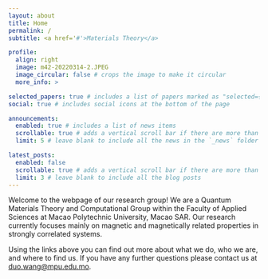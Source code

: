 ```yaml
---
layout: about
title: Home
permalink: /
subtitle: <a href='#'>Materials Theory</a>

profile:
  align: right
  image: m42-20220314-2.JPEG
  image_circular: false # crops the image to make it circular
  more_info: >

selected_papers: true # includes a list of papers marked as "selected={true}"
social: true # includes social icons at the bottom of the page

announcements:
  enabled: true # includes a list of news items
  scrollable: true # adds a vertical scroll bar if there are more than 3 news items
  limit: 5 # leave blank to include all the news in the `_news` folder

latest_posts:
  enabled: false
  scrollable: true # adds a vertical scroll bar if there are more than 3 new posts items
  limit: 3 # leave blank to include all the blog posts
---
```



Welcome to the webpage of our research group!
We are a Quantum Materials Theory and Computational Group within the Faculty of Applied Sciences at Macao Polytechnic University, Macao SAR. Our research currently focuses mainly on magnetic and magnetically related properties in strongly correlated systems.

Using the links above you can find out more about what we do, who we are, and where to find us. If you have any further questions please contact us at <duo.wang@mpu.edu.mo>.


